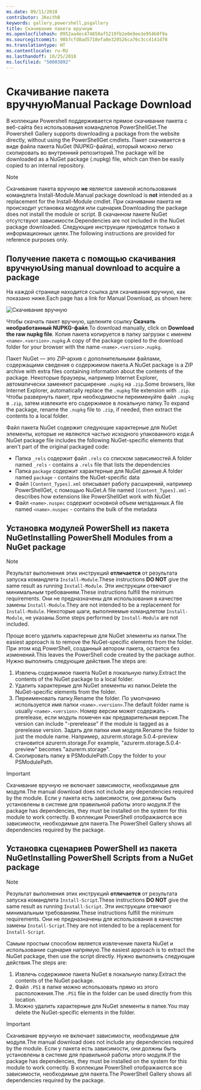 ```yaml
---
ms.date: 09/11/2018
contributor: JKeithB
keywords: gallery,powershell,psgallery
title: Скачивание пакета вручную
ms.openlocfilehash: 0952aa4ec474850af5219fb2e0e9ee3e954b0f9a
ms.sourcegitcommit: 98b7cfd8ad5718efa8e320526ca76c3cc4141d78
ms.translationtype: HT
ms.contentlocale: ru-RU
ms.lasthandoff: 10/25/2018
ms.locfileid: "50003892"
---
```

# <a name="manual-package-download"></a><span data-ttu-id="a0303-103">Скачивание пакета вручную</span><span class="sxs-lookup"><span data-stu-id="a0303-103">Manual Package Download</span></span>

<span data-ttu-id="a0303-104">В коллекции Powershell поддерживается прямое скачивание пакета с веб-сайта без использования командлетов PowerShellGet.</span><span class="sxs-lookup"><span data-stu-id="a0303-104">The Powershell Gallery supports downloading a package from the website directly, without using the PowerShellGet cmdlets.</span></span> <span data-ttu-id="a0303-105">Пакет скачивается в виде файла пакета NuGet (NUPKG-файла), который можно легко скопировать во внутренний репозиторий.</span><span class="sxs-lookup"><span data-stu-id="a0303-105">The package will be downloaded as a NuGet package (.nupkg) file, which can then be easily copied to an internal repository.</span></span>

> [!NOTE]
> <span data-ttu-id="a0303-106">Скачивание пакета вручную **не** является заменой использования командлета Install-Module.</span><span class="sxs-lookup"><span data-stu-id="a0303-106">Manual package download is **not** intended as a replacement for the Install-Module cmdlet.</span></span>
> <span data-ttu-id="a0303-107">При скачивании пакета не происходит установка модуля или сценария.</span><span class="sxs-lookup"><span data-stu-id="a0303-107">Downloading the package does not install the module or script.</span></span> <span data-ttu-id="a0303-108">В скачанном пакете NuGet отсутствуют зависимости.</span><span class="sxs-lookup"><span data-stu-id="a0303-108">Dependencies are not included in the NuGet package downloaded.</span></span> <span data-ttu-id="a0303-109">Следующие инструкции приводятся только в информационных целях.</span><span class="sxs-lookup"><span data-stu-id="a0303-109">The following instructions are provided for reference purposes only.</span></span>

## <a name="using-manual-download-to-acquire-a-package"></a><span data-ttu-id="a0303-110">Получение пакета с помощью скачивания вручную</span><span class="sxs-lookup"><span data-stu-id="a0303-110">Using manual download to acquire a package</span></span>

<span data-ttu-id="a0303-111">На каждой странице находится ссылка для скачивания вручную, как показано ниже.</span><span class="sxs-lookup"><span data-stu-id="a0303-111">Each page has a link for Manual Download, as shown here:</span></span>

![Скачивание вручную](../../Images/packagedisplaypagewithpseditions.png)

<span data-ttu-id="a0303-113">Чтобы скачать пакет вручную, щелкните ссылку **Скачать необработанный NUPKG-файл**.</span><span class="sxs-lookup"><span data-stu-id="a0303-113">To download manually, click on **Download the raw nupkg file**.</span></span> <span data-ttu-id="a0303-114">Копия пакета копируется в папку загрузки с именем `<name>.<version>.nupkg`.</span><span class="sxs-lookup"><span data-stu-id="a0303-114">A copy of the package copied to the download folder for your browser with the name `<name>.<version>.nupkg`.</span></span>

<span data-ttu-id="a0303-115">Пакет NuGet — это ZIP-архив с дополнительными файлами, содержащими сведения о содержимом пакета.</span><span class="sxs-lookup"><span data-stu-id="a0303-115">A NuGet package is a ZIP archive with extra files containing information about the contents of the package.</span></span> <span data-ttu-id="a0303-116">Некоторые браузеры, например Internet Explorer, автоматически заменяют расширение `.nupkg` на `.zip`.</span><span class="sxs-lookup"><span data-stu-id="a0303-116">Some browsers, like Internet Explorer, automatically replace the `.nupkg` file extension with `.zip`.</span></span> <span data-ttu-id="a0303-117">Чтобы развернуть пакет, при необходимости переименуйте файл `.nupkg` в `.zip`, затем извлеките его содержимое в локальную папку.</span><span class="sxs-lookup"><span data-stu-id="a0303-117">To expand the package, rename the `.nupkg` file to `.zip`, if needed, then extract the contents to a local folder.</span></span>

<span data-ttu-id="a0303-118">Файл пакета NuGet содержит следующие характерные для NuGet элементы, которые не являются частью исходного упакованного кода:</span><span class="sxs-lookup"><span data-stu-id="a0303-118">A NuGet package file includes the following NuGet-specific elements that aren't part of the original packaged code:</span></span>

- <span data-ttu-id="a0303-119">Папка `_rels` содержит файл `.rels` со списком зависимостей.</span><span class="sxs-lookup"><span data-stu-id="a0303-119">A folder named `_rels` - contains a `.rels` file that lists the dependencies</span></span>
- <span data-ttu-id="a0303-120">Папка `package` содержит характерные для NuGet данные.</span><span class="sxs-lookup"><span data-stu-id="a0303-120">A folder named `package` - contains the NuGet-specific data</span></span>
- <span data-ttu-id="a0303-121">Файл `[Content_Types].xml` описывает работу расширений, например PowerShellGet, с помощью NuGet.</span><span class="sxs-lookup"><span data-stu-id="a0303-121">A file named `[Content_Types].xml` - describes how extensions like PowerShellGet work with NuGet</span></span>
- <span data-ttu-id="a0303-122">Файл `<name>.nuspec` содержит основной объем метаданных.</span><span class="sxs-lookup"><span data-stu-id="a0303-122">A file named `<name>.nuspec` - contains the bulk of the metadata</span></span>

## <a name="installing-powershell-modules-from-a-nuget-package"></a><span data-ttu-id="a0303-123">Установка модулей PowerShell из пакета NuGet</span><span class="sxs-lookup"><span data-stu-id="a0303-123">Installing PowerShell Modules from a NuGet package</span></span>

> [!NOTE]
> <span data-ttu-id="a0303-124">Результат выполнения этих инструкций **отличается** от результата запуска командлета `Install-Module`.</span><span class="sxs-lookup"><span data-stu-id="a0303-124">These instructions **DO NOT** give the same result as running `Install-Module`.</span></span> <span data-ttu-id="a0303-125">Эти инструкции отвечают минимальным требованиям.</span><span class="sxs-lookup"><span data-stu-id="a0303-125">These instructions fulfill the minimum requirements.</span></span> <span data-ttu-id="a0303-126">Они не предназначены для использования в качестве замены `Install-Module`.</span><span class="sxs-lookup"><span data-stu-id="a0303-126">They are not intended to be a replacement for `Install-Module`.</span></span> <span data-ttu-id="a0303-127">Некоторые шаги, выполняемые командлетом `Install-Module`, не указаны.</span><span class="sxs-lookup"><span data-stu-id="a0303-127">Some steps performed by `Install-Module` are not included.</span></span>

<span data-ttu-id="a0303-128">Проще всего удалить характерные для NuGet элементы из папки.</span><span class="sxs-lookup"><span data-stu-id="a0303-128">The easiest approach is to remove the NuGet-specific elements from the folder.</span></span> <span data-ttu-id="a0303-129">При этом код PowerShell, созданный автором пакета, остается без изменений.</span><span class="sxs-lookup"><span data-stu-id="a0303-129">This leaves the PowerShell code created by the package author.</span></span> <span data-ttu-id="a0303-130">Нужно выполнить следующие действия.</span><span class="sxs-lookup"><span data-stu-id="a0303-130">The steps are:</span></span>

1. <span data-ttu-id="a0303-131">Извлечь содержимое пакета NuGet в локальную папку.</span><span class="sxs-lookup"><span data-stu-id="a0303-131">Extract the contents of the NuGet package to a local folder.</span></span>
2. <span data-ttu-id="a0303-132">Удалить характерные для NuGet элементы из папки.</span><span class="sxs-lookup"><span data-stu-id="a0303-132">Delete the NuGet-specific elements from the folder.</span></span>
3. <span data-ttu-id="a0303-133">Переименовать папку.</span><span class="sxs-lookup"><span data-stu-id="a0303-133">Rename the folder.</span></span> <span data-ttu-id="a0303-134">По умолчанию используется имя папки `<name>.<version>`.</span><span class="sxs-lookup"><span data-stu-id="a0303-134">The default folder name is usually `<name>.<version>`.</span></span> <span data-ttu-id="a0303-135">Номер версии может содержать -prerelease, если модуль помечен как предварительная версия.</span><span class="sxs-lookup"><span data-stu-id="a0303-135">The version can include "-prerelease" if the module is tagged as a prerelease version.</span></span> <span data-ttu-id="a0303-136">Задать для папки имя модуля.</span><span class="sxs-lookup"><span data-stu-id="a0303-136">Rename the folder to just the module name.</span></span> <span data-ttu-id="a0303-137">Например, azurerm.storage.5.0.4-preview становится azurerm.storage.</span><span class="sxs-lookup"><span data-stu-id="a0303-137">For example, "azurerm.storage.5.0.4-preview" becomes "azurerm.storage".</span></span>
4. <span data-ttu-id="a0303-138">Скопировать папку в PSModulePath.</span><span class="sxs-lookup"><span data-stu-id="a0303-138">Copy the folder to your PSModulePath.</span></span>

> [!IMPORTANT]
> <span data-ttu-id="a0303-139">Скачивание вручную не включает зависимости, необходимые для модуля.</span><span class="sxs-lookup"><span data-stu-id="a0303-139">The manual download does not include any dependencies required by the module.</span></span> <span data-ttu-id="a0303-140">Если у пакета есть зависимости, они должны быть установлены в системе для правильной работы этого модуля.</span><span class="sxs-lookup"><span data-stu-id="a0303-140">If the package has dependencies, they must be installed on the system for this module to work correctly.</span></span> <span data-ttu-id="a0303-141">В коллекции PowerShell отображаются все зависимости, необходимые для пакета.</span><span class="sxs-lookup"><span data-stu-id="a0303-141">The PowerShell Gallery shows all dependencies required by the package.</span></span>

## <a name="installing-powershell-scripts-from-a-nuget-package"></a><span data-ttu-id="a0303-142">Установка сценариев PowerShell из пакета NuGet</span><span class="sxs-lookup"><span data-stu-id="a0303-142">Installing PowerShell Scripts from a NuGet package</span></span>

> [!NOTE]
> <span data-ttu-id="a0303-143">Результат выполнения этих инструкций **отличается** от результата запуска командлета `Install-Script`.</span><span class="sxs-lookup"><span data-stu-id="a0303-143">These instructions **DO NOT** give the same result as running `Install-Script`.</span></span> <span data-ttu-id="a0303-144">Эти инструкции отвечают минимальным требованиям.</span><span class="sxs-lookup"><span data-stu-id="a0303-144">These instructions fulfill the minimum requirements.</span></span> <span data-ttu-id="a0303-145">Они не предназначены для использования в качестве замены `Install-Script`.</span><span class="sxs-lookup"><span data-stu-id="a0303-145">They are not intended to be a replacement for `Install-Script`.</span></span>

<span data-ttu-id="a0303-146">Самым простым способом является извлечение пакета NuGet и использование сценария напрямую.</span><span class="sxs-lookup"><span data-stu-id="a0303-146">The easiest approach is to extract the NuGet package, then use the script directly.</span></span> <span data-ttu-id="a0303-147">Нужно выполнить следующие действия.</span><span class="sxs-lookup"><span data-stu-id="a0303-147">The steps are:</span></span>

1. <span data-ttu-id="a0303-148">Извлечь содержимое пакета NuGet в локальную папку.</span><span class="sxs-lookup"><span data-stu-id="a0303-148">Extract the contents of the NuGet package.</span></span>
2. <span data-ttu-id="a0303-149">Файл `.PS1` в папке можно использовать прямо из этого расположения.</span><span class="sxs-lookup"><span data-stu-id="a0303-149">The `.PS1` file in the folder can be used directly from this location.</span></span>
3. <span data-ttu-id="a0303-150">Можно удалить характерные для NuGet элементы в папке.</span><span class="sxs-lookup"><span data-stu-id="a0303-150">You may delete the NuGet-specific elements in the folder.</span></span>

> [!IMPORTANT]
> <span data-ttu-id="a0303-151">Скачивание вручную не включает зависимости, необходимые для модуля.</span><span class="sxs-lookup"><span data-stu-id="a0303-151">The manual download does not include any dependencies required by the module.</span></span> <span data-ttu-id="a0303-152">Если у пакета есть зависимости, они должны быть установлены в системе для правильной работы этого модуля.</span><span class="sxs-lookup"><span data-stu-id="a0303-152">If the package has dependencies, they must be installed on the system for this module to work correctly.</span></span> <span data-ttu-id="a0303-153">В коллекции PowerShell отображаются все зависимости, необходимые для пакета.</span><span class="sxs-lookup"><span data-stu-id="a0303-153">The PowerShell Gallery shows all dependencies required by the package.</span></span>
